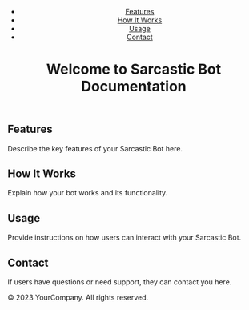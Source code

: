 <!DOCTYPE html>
<html>
<head>
    <meta charset="UTF-8">
    <title>Sarcastic Bot Documentation</title>
    <link rel="stylesheet" type="text/css" href="styles.css">
</head>
<body>
    <header>
        <nav>
            <ul>
                <li><a href="#features">Features</a></li>
                <li><a href="#how-it-works">How It Works</a></li>
                <li><a href="#usage">Usage</a></li>
                <li><a href="#contact">Contact</a></li>
            </ul>
        </nav>
        <h1>Welcome to Sarcastic Bot Documentation</h1>
    </header>
    <main>
        <section id="features">
            <h2>Features</h2>
            <p>Describe the key features of your Sarcastic Bot here.</p>
            <!-- Add more details as needed -->
        </section>
        <section id="how-it-works">
            <h2>How It Works</h2>
            <p>Explain how your bot works and its functionality.</p>
            <!-- Add more details as needed -->
        </section>
        <section id="usage">
            <h2>Usage</h2>
            <p>Provide instructions on how users can interact with your Sarcastic Bot.</p>
            <!-- Add more details as needed -->
        </section>
        <section id="contact">
            <h2>Contact</h2>
            <p>If users have questions or need support, they can contact you here.</p>
            <!-- Add contact information or a contact form as needed -->
        </section>
    </main>
    <footer>
        <p>&copy; 2023 YourCompany. All rights reserved.</p>
    </footer>
</body>
</html>

